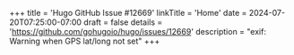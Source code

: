 +++
title = 'Hugo GitHub Issue #12669'
linkTitle = 'Home'
date = 2024-07-20T07:25:00-07:00
draft = false
details = 'https://github.com/gohugoio/hugo/issues/12669'
description = "exif: Warning when GPS lat/long not set"
+++
